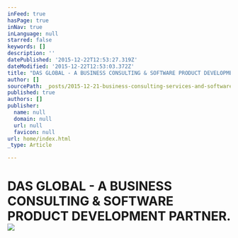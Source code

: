 ```yaml
---
inFeed: true
hasPage: true
inNav: true
inLanguage: null
starred: false
keywords: []
description: ''
datePublished: '2015-12-22T12:53:27.319Z'
dateModified: '2015-12-22T12:53:03.372Z'
title: "DAS GLOBAL - A BUSINESS CONSULTING & SOFTWARE PRODUCT DEVELOPMENT PARTNER.\_"
author: []
sourcePath: _posts/2015-12-21-business-consulting-services-and-software-product-development.md
published: true
authors: []
publisher:
  name: null
  domain: null
  url: null
  favicon: null
url: home/index.html
_type: Article

---
```

# DAS GLOBAL - A BUSINESS CONSULTING & SOFTWARE PRODUCT DEVELOPMENT PARTNER. ![](https://the-grid-user-content.s3-us-west-2.amazonaws.com/5095ffba-c94a-4b15-a2a1-e512fe4d0238.jpg)